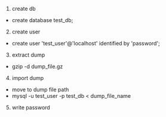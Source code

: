 1. create db
- create database test_db;
2. create user
- create user 'test_user'@'localhost' identified by 'password';
3. extract dump
- gzip -d dump_file.gz
4. import dump
- move to dump file path
- mysql -u test_user -p test_db < dump_file_name
5. write password
